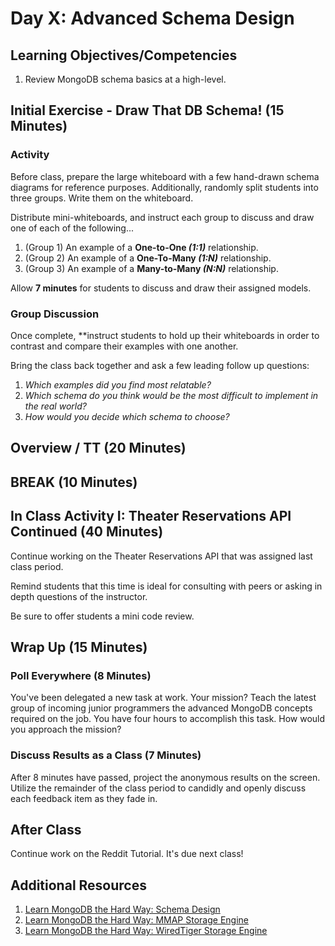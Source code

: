 # Day X: Advanced Schema Design

## Learning Objectives/Competencies

1. Review MongoDB schema basics at a high-level.

## Initial Exercise - Draw That DB Schema! (15 Minutes)

### Activity

Before class, prepare the large whiteboard with a few hand-drawn schema diagrams for reference purposes. Additionally, randomly split students into three groups. Write them on the whiteboard.

Distribute mini-whiteboards, and instruct each group to discuss and draw one of each of the following...

1. (Group 1) An example of a **One-to-One _(1:1)_** relationship.
1. (Group 2) An example of a **One-To-Many _(1:N)_** relationship.
1. (Group 3) An example of a **Many-to-Many _(N:N)_** relationship.

Allow **7 minutes** for students to discuss and draw their assigned models.

### Group Discussion 

Once complete, **instruct students to hold up their whiteboards in order to contrast and compare their examples with one another.

Bring the class back together and ask a few leading follow up questions:

1. _Which examples did you find most relatable?_
1. _Which schema do you think would be the most difficult to implement in the real world?_
1. _How would you decide which schema to choose?_

## Overview / TT (20 Minutes)

## BREAK (10 Minutes)

## In Class Activity I: Theater Reservations API Continued (40 Minutes)

Continue working on the Theater Reservations API that was assigned last class period. 

Remind students that this time is ideal for consulting with peers or asking in depth questions of the instructor. 

Be sure to offer students a mini code review.

## Wrap Up (15 Minutes)

### Poll Everywhere (8 Minutes)

You've been delegated a new task at work. Your mission? Teach the latest group of incoming junior programmers the advanced MongoDB concepts required on the job. You have four hours to accomplish this task. How would you approach the mission?

### Discuss Results as a Class (7 Minutes)
After 8 minutes have passed, project the anonymous results on the screen. Utilize the remainder of the class period to candidly and openly discuss each feedback item as they fade in. 

## After Class

Continue work on the Reddit Tutorial. It's due next class!

## Additional Resources

1. [Learn MongoDB the Hard Way: Schema Design](http://learnmongodbthehardway.com/schema/schemadesign/)
1. [Learn MongoDB the Hard Way: MMAP Storage Engine](http://learnmongodbthehardway.com/schema/mmap.mmark/)
1. [Learn MongoDB the Hard Way: WiredTiger Storage Engine](http://learnmongodbthehardway.com/schema/wiredtiger/)
